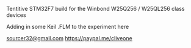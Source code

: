 Tentitive STM32F7 build for the Winbond W25Q256 / W25QL256 class devices

Adding in some Keil .FLM to the experiment here

 sourcer32@gmail.com
 https://paypal.me/cliveone
 
